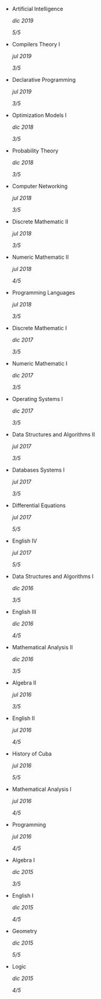 
- Artificial Intelligence

    *dic 2019*  

    *5/5*

- Compilers Theory I

    *jul 2019*  

    *3/5*

- Declarative Programming

    *jul 2019*  

    *3/5*

- Optimization Models I

    *dic 2018*  

    *3/5*

- Probability Theory

    *dic 2018*  

    *3/5*

- Computer Networking

    *jul 2018*  

    *3/5*

- Discrete Mathematic II

    *jul 2018*  

    *3/5*

- Numeric Mathematic II

    *jul 2018*  

    *4/5*

- Programming Languages

    *jul 2018*  

    *3/5*

- Discrete Mathematic I

    *dic 2017*  

    *3/5*

- Numeric Mathematic I

    *dic 2017*  

    *3/5*

- Operating Systems I

    *dic 2017*  

    *3/5*

- Data Structures and Algorithms II

    *jul 2017*  

    *3/5*

- Databases Systems I

    *jul 2017*  

    *3/5*

- Differential Equations

    *jul 2017*  

    *5/5*

- English IV

    *jul 2017*  

    *5/5*

- Data Structures and Algorithms I

    *dic 2016*  

    *3/5*

- English III

    *dic 2016*  

    *4/5*

- Mathematical Analysis II

    *dic 2016*  

    *3/5*

- Algebra II

    *jul 2016*  

    *3/5*

- English II

    *jul 2016*  

    *4/5*

- History of Cuba

    *jul 2016*  

    *5/5*

- Mathematical Analysis I

    *jul 2016*  

    *4/5*

- Programming

    *jul 2016*  

    *4/5*

- Algebra I

    *dic 2015*  

    *3/5*

- English I

    *dic 2015*  

    *4/5*

- Geometry

    *dic 2015*  

    *5/5*

- Logic

    *dic 2015*  

    *4/5*
